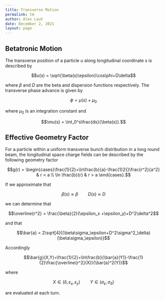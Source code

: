 ```yaml
---
title: Transverse Motion
permalink: tm
author: Alex Laut
date: December 2, 2021
layout: page
---
```


## Betatronic Motion

The transverse position of a particle $u$ along longitudinal coordinate $s$ is described by

$$u(s) = \sqrt{\beta(s)\epsilon}\cos\phi+D\delta$$

where $\beta$ and $D$ are the beta and dispersion functions respectively. The transverse phase advance is given by

$$\phi = \mu(s) + \mu_0$$

where $\mu_0$ is an integration constant and

$$\mu(s) = \int_0^s\frac{ds}{\beta(s)}.$$

## Effective Geometry Factor

For a particle within a uniform transverse bunch distribution in a long round beam, the longitudinal space charge fields can be described by the following geometry factor

$$g(r) = \begin{cases}\frac{1}{2}+\ln\frac{b}{a}-\frac{1}2{}\frac{r^2}{a^2} & r < a \\ \ln \frac{b}{r} & r > a
\end{cases}.$$

If we approximate that

$$\beta(s)\approx \beta \qquad D(s) \approx D$$

we can determine that

$$\overline{r^2} = \frac{\beta}{2}(\epsilon_x +\epsilon_y)+D^2\delta^2$$

and that

$$\bar{a} = 2\sqrt[4]{(\beta\sigma_\epsilon+D^2\sigma^2_\delta)(\beta\sigma_\epsilon)}$$


Accordingly

$$\bar{g}(X,Y)=\frac{1}{2}+\ln\frac{b}{\bar{a}(Y)}-\frac{1}{2}\frac{\overline{r^2}(X)}{\bar{a}^2(Y)}$$

where 

$$X \in (\delta, \epsilon_x, \epsilon_y) \qquad Y \in (\sigma_\epsilon, \sigma_\delta)$$

are evaluated at each turn.

<!-- ## Synchrotron Frequency Blur -->